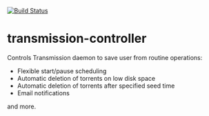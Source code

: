 [![Build Status](https://travis-ci.com/KonishchevDmitry/transmission-controller.svg?branch=master)](https://travis-ci.com/KonishchevDmitry/transmission-controller)

# transmission-controller
Сontrols Transmission daemon to save user from routine operations:
* Flexible start/pause scheduling
* Automatic deletion of torrents on low disk space
* Automatic deletion of torrents after specified seed time
* Email notifications

and more.
